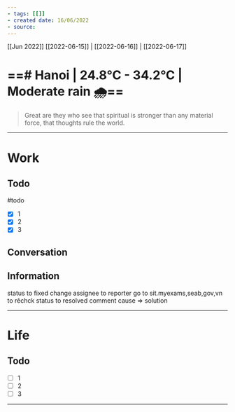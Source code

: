 ```yaml
---
- tags: [[]]
- created date: 16/06/2022
- source: 
---
```

[[Jun 2022]]
[[2022-06-15]]   |   [[2022-06-16]] | [[2022-06-17]] 


# ==# Hanoi | 24.8°C - 34.2°C | Moderate rain 🌧️==

> Great are they who see that spiritual is stronger than any material force, that thoughts rule the world.

---

# Work
## Todo
#todo
- [x] 1
- [x] 2
- [x] 3
## Conversation
## Information
status to fixed 
change assignee to reporter
go to  sit.myexams,seab,gov,vn to rêchck
status to resolved
comment cause => solution  

---

# Life
## Todo
- [ ] 1
- [ ] 2
- [ ] 3

---